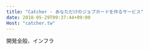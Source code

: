 ```yaml
---
title: "Catcher - あなただけのジョブカードを作るサービス"
date: 2018-05-29T09:37:44+09:00
Host: "catcher.tw"
---
```


開発全般、インフラ
